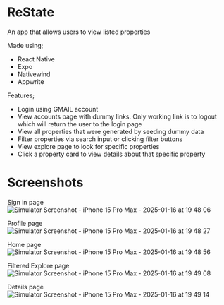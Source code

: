 # ReState

An app that allows users to view listed properties

Made using;
   - React Native
   - Expo
   - Nativewind
   - Appwrite

Features;
   - Login using GMAIL account
   - View accounts page with dummy links. Only working link is to logout which will return the user to the login page
   - View all properties that were generated by seeding dummy data
   - Filter properties via search input or clicking filter buttons
   - View explore page to look for specific properties
   - Click a property card to view details about that specific property

# Screenshots
Sign in page
![Simulator Screenshot - iPhone 15 Pro Max - 2025-01-16 at 19 48 06](https://github.com/user-attachments/assets/ebee65a2-f16c-41fd-8fbd-175222767dfa)


Profile page
![Simulator Screenshot - iPhone 15 Pro Max - 2025-01-16 at 19 48 27](https://github.com/user-attachments/assets/8abaa8df-3c3c-4ce4-aba3-283f2082a7fe)


Home page
![Simulator Screenshot - iPhone 15 Pro Max - 2025-01-16 at 19 48 56](https://github.com/user-attachments/assets/c54d607f-0e10-403e-a9ff-51014598b650)


Filtered Explore page
![Simulator Screenshot - iPhone 15 Pro Max - 2025-01-16 at 19 49 08](https://github.com/user-attachments/assets/75c9bd7d-6114-4aa3-882b-89096e771347)


Details page
![Simulator Screenshot - iPhone 15 Pro Max - 2025-01-16 at 19 49 14](https://github.com/user-attachments/assets/848e578c-5b08-4a33-872e-a768793793f7)

